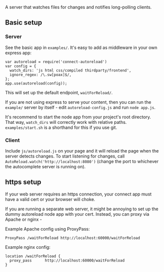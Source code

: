 A server that watches files for changes and notifies long-polling clients.

## Basic setup

### Server

See the basic app in `examples/`.  It's easy to add as middleware in your own express app:

    var autoreload = require('connect-autoreload')
    var config = {
      watch_dirs: 'js html css/compiled thirdparty/frontend',
      ignore_regex: /\.sw[poax]$/,
    };
    app.use(autoreload(config));

This will set up the default endpoint, `waitForReload/`.

If you are not using express to serve your content, then you can run the `example/` server by itself - edit `autoreload-config.js` and run `node app.js`.

It's recommend to start the node app from your project's root directory.  That way, `watch_dirs` will correctly work with relative paths.  `examples/start.sh` is a shorthand for this if you use git.

### Client

Include `js/autoreload.js` on your page and it will reload the page when the server detects changes.  To start listening for changes, call `AutoReload.watch('http://localhost:8080')` (change the port to whichever the autocomplete server is running on).

## https setup

If your web server requires an https connection, your connect app must have a valid cert or your browser will choke.

If you are running a separate web server, it might be annoying to set up the dummy autoreload node app with your cert.  Instead, you can proxy via Apache or nginx -

Example Apache config using ProxyPass:

    ProxyPass /waitForReload http://localhost:60000/waitForReload

Example nginx config:

    location /waitForReload {
      proxy_pass      http://localhost:60000/waitForReload
    }
